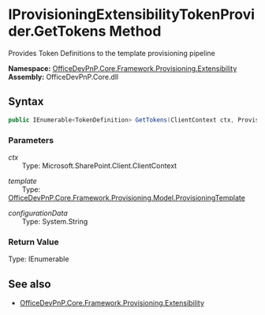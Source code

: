 # IProvisioningExtensibilityTokenProvider.GetTokens Method  
Provides Token Definitions to the template provisioning pipeline  

**Namespace:** [OfficeDevPnP.Core.Framework.Provisioning.Extensibility](OfficeDevPnP.Core.Framework.Provisioning.Extensibility.md)  
**Assembly:** OfficeDevPnP.Core.dll  
## Syntax
```C#
public IEnumerable<TokenDefinition> GetTokens(ClientContext ctx, ProvisioningTemplate template, String configurationData)
```
### Parameters
*ctx*  
&emsp;&emsp;Type: Microsoft.SharePoint.Client.ClientContext  

*template*  
&emsp;&emsp;Type: [OfficeDevPnP.Core.Framework.Provisioning.Model.ProvisioningTemplate](OfficeDevPnP.Core.Framework.Provisioning.Model.ProvisioningTemplate.md)  

*configurationData*  
&emsp;&emsp;Type: System.String  

### Return Value
Type: IEnumerable<TokenDefinition>  

## See also
- [OfficeDevPnP.Core.Framework.Provisioning.Extensibility](OfficeDevPnP.Core.Framework.Provisioning.Extensibility.md)
